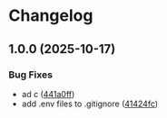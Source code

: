 # Changelog

## 1.0.0 (2025-10-17)


### Bug Fixes

* ad c ([441a0ff](https://github.com/prosany/ElectronJS-TEST1/commit/441a0ff550ef8e2a03cfbd578b7d75ad5ea486b9))
* add .env files to .gitignore ([41424fc](https://github.com/prosany/ElectronJS-TEST1/commit/41424fc998fcac0d2f400b73ec3339aee8e64532))
